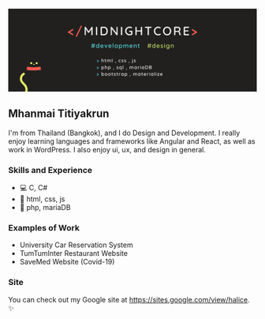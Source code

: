![](https://github.com/MidnightCore/MidnightCore/blob/master/banner.png)
## Mhanmai Titiyakrun

I'm from Thailand (Bangkok), and I do Design and Development. I really enjoy learning languages and frameworks like Angular and React, as well as work in WordPress. I also enjoy ui, ux, and design in general.

### Skills and Experience
* 💻 C, C#
* 🎨 html, css, js
* 💽 php, mariaDB

### Examples of Work
* University Car Reservation System
* TumTumInter Restaurant Website
* SaveMed Website (Covid-19)

### Site 
You can check out my Google site at https://sites.google.com/view/halice. ✨
